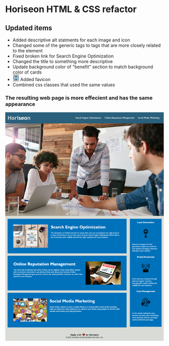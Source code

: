 # Horiseon HTML & CSS refactor

## Updated items
* Added descriptive alt statments for each image and icon
* Changed some of the generic tags to tags that are more closely related to the element
* Fixed broken link for Search Engine Optimization
* Changed the title to something more descriptive
* Update background color of "benefit" section to match background color of cards
* !["A white capital H with Horiseon blue in background"](./assets/images/image-1.png) Added favicon
* Combined css classes that used the same values

### The resulting web page is more effecient and has the same appearance

![Horiseon webpage layout, 3 menu items, image of employees, 3 cards for each menu item, side column w/ 3 benefits.](./assets/images/webpage_screenshot.png)

